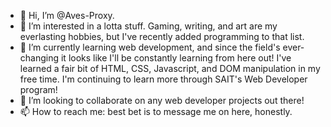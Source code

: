 - 👋 Hi, I’m @Aves-Proxy.
- 👀 I’m interested in a lotta stuff. Gaming, writing, and art are my everlasting hobbies, but I've recently added programming to that list.
- 🌱 I’m currently learning web development, and since the field's ever-changing it looks like I'll be constantly learning from here out! I've learned a fair bit of HTML, CSS, Javascript, and DOM manipulation in my free time. I'm continuing to learn more through SAIT's Web Developer program!
- 💞️ I’m looking to collaborate on any web developer projects out there!
- 📫 How to reach me: best bet is to message me on here, honestly.

<!---
Aves-Proxy/Aves-Proxy is a ✨ special ✨ repository because its `README.md` (this file) appears on your GitHub profile.
You can click the Preview link to take a look at your changes.
--->
